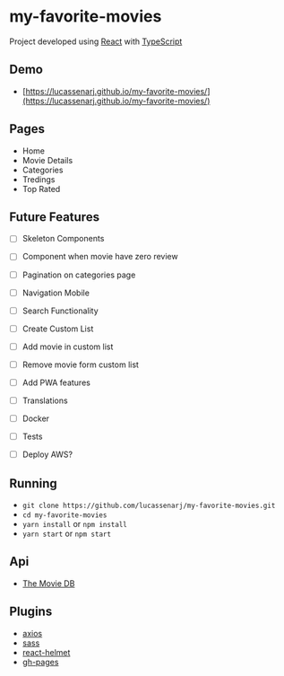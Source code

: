 # my-favorite-movies

Project developed using [React](https://reactjs.org/) with [TypeScript](https://www.typescriptlang.org/) 

## Demo
- [https://lucassenarj.github.io/my-favorite-movies/](https://lucassenarj.github.io/my-favorite-movies/)


## Pages
- Home
- Movie Details
- Categories
- Tredings
- Top Rated
## Future Features
* [ ] Skeleton Components
* [ ] Component when movie have zero review
* [ ] Pagination on categories page
* [ ] Navigation Mobile
* [ ] Search Functionality
* [ ] Create Custom List
* [ ] Add movie in custom list
* [ ] Remove movie form custom list
* [ ] Add PWA features
* [ ] Translations
* [ ] Docker
* [ ] Tests
* [ ] Deploy AWS?


## Running
- `git clone https://github.com/lucassenarj/my-favorite-movies.git`
- `cd my-favorite-movies`
- `yarn install` or `npm install`
- `yarn start` or `npm start`


## Api
- [The Movie DB](https://www.themoviedb.org/)
## Plugins
- [axios](https://github.com/axios/axios)
- [sass](https://github.com/sass/dart-sass)
- [react-helmet](https://github.com/nfl/react-helmet)
- [gh-pages](https://github.com/tschaub/gh-pages)
